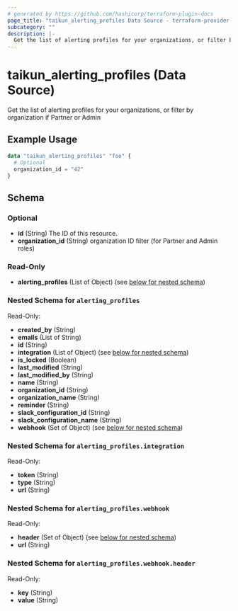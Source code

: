 ```yaml
---
# generated by https://github.com/hashicorp/terraform-plugin-docs
page_title: "taikun_alerting_profiles Data Source - terraform-provider-taikun"
subcategory: ""
description: |-
  Get the list of alerting profiles for your organizations, or filter by organization if Partner or Admin
---
```


# taikun_alerting_profiles (Data Source)

Get the list of alerting profiles for your organizations, or filter by organization if Partner or Admin

## Example Usage

```terraform
data "taikun_alerting_profiles" "foo" {
  # Optional
  organization_id = "42"
}
```

<!-- schema generated by tfplugindocs -->
## Schema

### Optional

- **id** (String) The ID of this resource.
- **organization_id** (String) organization ID filter (for Partner and Admin roles)

### Read-Only

- **alerting_profiles** (List of Object) (see [below for nested schema](#nestedatt--alerting_profiles))

<a id="nestedatt--alerting_profiles"></a>
### Nested Schema for `alerting_profiles`

Read-Only:

- **created_by** (String)
- **emails** (List of String)
- **id** (String)
- **integration** (List of Object) (see [below for nested schema](#nestedobjatt--alerting_profiles--integration))
- **is_locked** (Boolean)
- **last_modified** (String)
- **last_modified_by** (String)
- **name** (String)
- **organization_id** (String)
- **organization_name** (String)
- **reminder** (String)
- **slack_configuration_id** (String)
- **slack_configuration_name** (String)
- **webhook** (Set of Object) (see [below for nested schema](#nestedobjatt--alerting_profiles--webhook))

<a id="nestedobjatt--alerting_profiles--integration"></a>
### Nested Schema for `alerting_profiles.integration`

Read-Only:

- **token** (String)
- **type** (String)
- **url** (String)


<a id="nestedobjatt--alerting_profiles--webhook"></a>
### Nested Schema for `alerting_profiles.webhook`

Read-Only:

- **header** (Set of Object) (see [below for nested schema](#nestedobjatt--alerting_profiles--webhook--header))
- **url** (String)

<a id="nestedobjatt--alerting_profiles--webhook--header"></a>
### Nested Schema for `alerting_profiles.webhook.header`

Read-Only:

- **key** (String)
- **value** (String)


